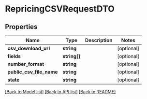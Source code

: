# RepricingCSVRequestDTO

## Properties
Name | Type | Description | Notes
------------ | ------------- | ------------- | -------------
**csv_download_url** | **string** |  | [optional] 
**fields** | **string[]** |  | [optional] 
**number_format** | **string** |  | [optional] 
**public_csv_file_name** | **string** |  | [optional] 
**state** | **string** |  | [optional] 

[[Back to Model list]](../README.md#documentation-for-models) [[Back to API list]](../README.md#documentation-for-api-endpoints) [[Back to README]](../README.md)


